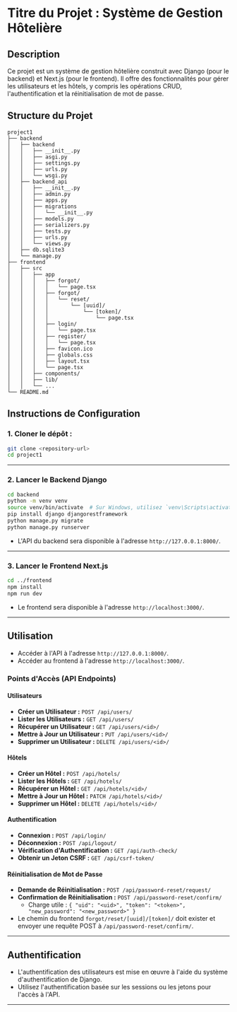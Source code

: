 # Titre du Projet : Système de Gestion Hôtelière

## Description

Ce projet est un système de gestion hôtelière construit avec Django (pour le backend) et Next.js (pour le frontend). Il offre des fonctionnalités pour gérer les utilisateurs et les hôtels, y compris les opérations CRUD, l'authentification et la réinitialisation de mot de passe.

## Structure du Projet

```
project1
├── backend
│   ├── backend
│   │   ├── __init__.py
│   │   ├── asgi.py
│   │   ├── settings.py
│   │   ├── urls.py
│   │   └── wsgi.py
│   ├── backend_api
│   │   ├── __init__.py
│   │   ├── admin.py
│   │   ├── apps.py
│   │   ├── migrations
│   │   │   └── __init__.py
│   │   ├── models.py
│   │   ├── serializers.py
│   │   ├── tests.py
│   │   ├── urls.py
│   │   └── views.py
│   ├── db.sqlite3
│   └── manage.py
├── frontend
│   ├── src
│   │   ├── app
│   │   │   ├── forgot/
│   │   │   │   └── page.tsx
│   │   │   ├── forgot/
│   │   │   │   └── reset/
│   │   │   │       └── [uuid]/
│   │   │   │           └── [token]/
│   │   │   │               └── page.tsx
│   │   │   ├── login/
│   │   │   │   └── page.tsx
│   │   │   ├── register/
│   │   │   │   └── page.tsx
│   │   │   ├── favicon.ico
│   │   │   ├── globals.css
│   │   │   ├── layout.tsx
│   │   │   └── page.tsx
│   │   ├── components/
│   │   ├── lib/
│   │   └── ...
└── README.md
```

## Instructions de Configuration

### 1\. Cloner le dépôt :

```bash
git clone <repository-url>
cd project1
```

-----

### 2\. Lancer le Backend Django

```bash
cd backend
python -m venv venv
source venv/bin/activate  # Sur Windows, utilisez `venv\Scripts\activate`
pip install django djangorestframework
python manage.py migrate
python manage.py runserver
```

  - L'API du backend sera disponible à l'adresse `http://127.0.0.1:8000/`.

-----

### 3\. Lancer le Frontend Next.js

```bash
cd ../frontend
npm install
npm run dev
```

  - Le frontend sera disponible à l'adresse `http://localhost:3000/`.

-----

## Utilisation

  - Accéder à l'API à l'adresse `http://127.0.0.1:8000/`.
  - Accéder au frontend à l'adresse `http://localhost:3000/`.

### Points d'Accès (API Endpoints)

#### Utilisateurs

  - **Créer un Utilisateur :** `POST /api/users/`
  - **Lister les Utilisateurs :** `GET /api/users/`
  - **Récupérer un Utilisateur :** `GET /api/users/<id>/`
  - **Mettre à Jour un Utilisateur :** `PUT /api/users/<id>/`
  - **Supprimer un Utilisateur :** `DELETE /api/users/<id>/`

#### Hôtels

  - **Créer un Hôtel :** `POST /api/hotels/`
  - **Lister les Hôtels :** `GET /api/hotels/`
  - **Récupérer un Hôtel :** `GET /api/hotels/<id>/`
  - **Mettre à Jour un Hôtel :** `PATCH /api/hotels/<id>/`
  - **Supprimer un Hôtel :** `DELETE /api/hotels/<id>/`

#### Authentification

  - **Connexion :** `POST /api/login/`
  - **Déconnexion :** `POST /api/logout/`
  - **Vérification d'Authentification :** `GET /api/auth-check/`
  - **Obtenir un Jeton CSRF :** `GET /api/csrf-token/`

#### Réinitialisation de Mot de Passe

  - **Demande de Réinitialisation :** `POST /api/password-reset/request/`
  - **Confirmation de Réinitialisation :** `POST /api/password-reset/confirm/`
      - Charge utile : `{ "uid": "<uid>", "token": "<token>", "new_password": "<new_password>" }`
  - Le chemin du frontend `forgot/reset/[uuid]/[token]/` doit exister et envoyer une requête POST à `/api/password-reset/confirm/`.

-----

## Authentification

  - L'authentification des utilisateurs est mise en œuvre à l'aide du système d'authentification de Django.
  - Utilisez l'authentification basée sur les sessions ou les jetons pour l'accès à l'API.

-----
